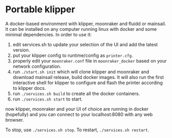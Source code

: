 # Portable klipper

A docker-based environment with klipper, moonraker and fluidd or mainsail. It can be installed on any computer running linux with docker and some minimal dependencies.
In order to use it:

1) edit services.sh to update your selection of the UI and add the latest version.
2) put your klipper config to runtime/config as `printer.cfg`.
3) properly edit your `moonraker.conf` file in `moonraker_docker` based on your network configuration.
3) run ```./start.sh init``` which will clone klipper and moonraker and download mainsail release, build docker images. It will also run the first interactive shell for klipper to configure and flash the printer according to klipper docs.
5) run ```./services.sh build``` to create all the docker containers. 
5) run ```./services.sh start``` to start. 

now klipper, moonraker and your UI of choice are running in docker (hopefully) and you can connect to your localhost:8080 with any web browser.

To stop, use ```./services.sh stop```.
To restart, ```./services.sh restart```.
